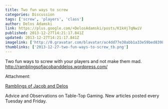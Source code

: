 ```yaml
---
title: Two fun ways to screw
categories: Discussion
tags: ['screw', 'players', 'class']
author: Delos Adamski
link: https://plus.google.com/+DelosAdamski/posts/K1kHj7qNwiV
published: 2013-12-27T14:21:17.841Z
updated: 2013-12-27T14:21:17.841Z
imagelink: ['http://0.gravatar.com/blavatar/ac4dd77e38abb1a33e59bed8398321b2?s=200']
thumblinks: ['2013-12-27-two-fun-ways-to-screw_tb.png']
---
```


Two fun ways to screw with your players and not make them mad.<br /><a href="http://ramblingsofjacobanddelos.wordpress.com/" class="ot-anchor">http://ramblingsofjacobanddelos.wordpress.com/</a>


Attachment:

<a href='http://ramblingsofjacobanddelos.wordpress.com'>Ramblings of Jacob and Delos</a>


Advice and Observations on Table-Top Gaming. New articles posted every Tuesday and Friday.
